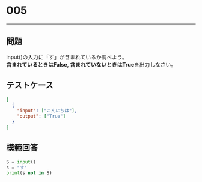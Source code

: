# 005

---

## 問題

input()の入力に「す」が含まれているか調べよう。<br>
**含まれているときはFalse, 含まれていないときはTrue**を出力しなさい。

## テストケース

```json
[
  {
    "input": ["こんにちは"],
    "output": ["True"]
  }
]
```

## 模範回答

```python
S = input()
s = "す"
print(s not in S)
```
